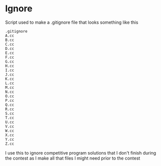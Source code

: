 # Ignore

Script used to make a .gitignore file that looks something like this

```
.gitignore
A.cc
B.cc
C.cc
D.cc
E.cc
F.cc
G.cc
H.cc
I.cc
J.cc
K.cc
L.cc
M.cc
N.cc
O.cc
P.cc
Q.cc
R.cc
S.cc
T.cc
U.cc
V.cc
W.cc
X.cc
Y.cc
Z.cc
```

I use this to ignore competitive program solutions that I don't finish during the contest as I make all that files I might need prior to the contest
